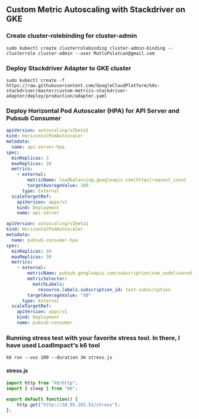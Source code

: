 
## Custom Metric Autoscaling with Stackdriver on GKE

### Create cluster-rolebinding for cluster-admin
    sudo kubectl create clusterrolebinding cluster-admin-binding --clusterrole cluster-admin --user MutluPolatcan@gmail.com

### Deploy Stackdriver Adapter to GKE cluster
	sudo kubectl create -f https://raw.githubusercontent.com/GoogleCloudPlatform/k8s-stackdriver/master/custom-metrics-stackdriver-adapter/deploy/production/adapter.yaml

### Deploy Horizontal Pod Autoscaler (HPA) for API Server and Pubsub Consumer
```yaml
apiVersion: autoscaling/v2beta1
kind: HorizontalPodAutoscaler
metadata:
  name: api-server-hpa
spec:
  minReplicas: 3
  maxReplicas: 10
  metrics:
    - external:
        metricName: loadbalancing.googleapis.com|https|request_count
        targetAverageValue: 100
      type: External
  scaleTargetRef:
    apiVersion: apps/v1
    kind: Deployment
    name: api-server
```

```yaml
apiVersion: autoscaling/v2beta1
kind: HorizontalPodAutoscaler
metadata:
  name: pubsub-consumer-hpa
spec:
  minReplicas: 10
  maxReplicas: 30
  metrics:
    - external:
        metricName: pubsub.googleapis.com|subscription|num_undelivered_messages
        metricSelector:
          matchLabels:
            resource.labels.subscription_id: test-subscription
        targetAverageValue: "50"
      type: External
  scaleTargetRef:
    apiVersion: apps/v1
    kind: Deployment
    name: pubsub-consumer
````

### Running stress test with your favorite stress tool. In there, I have used LoadImpact's k6 tool 
    
    k6 run --vus 100 --duration 3m stress.js

#### stress.js
```javascript
import http from "k6/http";
import { sleep } from "k6";

export default function() {
    http.get("http://34.95.102.51/stress");
};
```